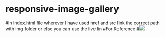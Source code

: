 # responsive-image-gallery
#In Index.html file wherever I have used href and src link the correct path with img folder or else you can use the live lin
#For Reference <a class="lightbox" href="./img/Q25.webp">
#<img class="img-fluid image" src="./img/Q25.webp">
